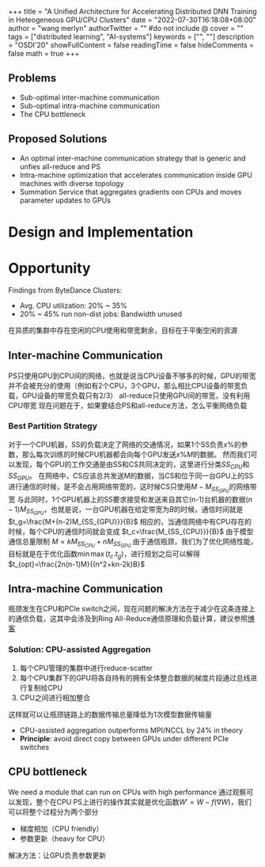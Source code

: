 +++
title = "A Unified Architecture for Accelerating Distributed DNN Training in Heteogeneous GPU/CPU Clusters"
date = "2022-07-30T16:18:08+08:00"
author = "wang merlyn"
authorTwitter = "" #do not include @
cover = ""
tags = ["distributed learning", "AI-systems"]
keywords = ["", ""]
description = "OSDI'20"
showFullContent = false
readingTime = false
hideComments = false
math = true
+++
## Problems
- Sub-optimal inter-machine communication
- Sub-optimal intra-machine communication
- The CPU bottleneck
## Proposed Solutions

- An optimal inter-machine communication strategy that is generic and unfies all-reduce and PS
- Intra-machine optimization that accelerates communication inside GPU machines with diverse topology
- Summation Service that aggregates gradients oon CPUs and moves parameter updates to GPUs
# Design and Implementation
# Opportunity
Findings from ByteDance Clusters:

- Avg. CPU utilization: 20% ~ 35%
- 20% ~ 45% run non-dist jobs: Bandwidth unused

在异质的集群中存在空闲的CPU使用和带宽剩余，目标在于平衡空闲的资源
## Inter-machine Communication
PS只使用GPU到CPU间的网络，也就是说当CPU设备不够多的时候，GPU的带宽并不会被充分的使用（例如有2个CPU，3个GPU，那么相比CPU设备的带宽负载，GPU设备的带宽负载只有2/3）
all-reduce只使用GPU间的带宽，没有利用CPU带宽
现在问题在于，如果要结合PS和all-reduce方法，怎么平衡网络负载
### Best Partition Strategy
对于一个CPU机器，SS的负载决定了网络的交通情况，如果1个SS负责$x\%$的参数，那么每次训练的时候CPU机器都会向每个GPU发送$x\%M$的数据。
然而我们可以发现，每个GPU的工作交通是由SS和CS共同决定的，这里进行分类$SS_{CPU}$和$SS_{GPU}$。
在网络中，CS应该总共发送M的数据，当CS和位于同一台GPU上的SS进行通信的时候，是不会占用网络带宽的，这时候CS只使用$M-M_{SS_{GPU}}$的网络带宽
与此同时，1个GPU机器上的SS要求接受和发送来自其它(n-1)台机器的数据$(n-1)M_{SS_{GPU}}$，也就是说，一台GPU机器在给定带宽为$B$的时候，通信时间就是
$t_g=\frac{M+(n-2)M_{SS_{GPU}}}{B}$
相应的，当通信网络中有CPU存在的时候，每个CPU的通信时间就会变成
$t_c=\frac{M_{SS_{CPU}}}{B}$
由于模型通信总量限制
$M=kM_{SS_{CPU}}+nM_{SS_{GPU}}$
由于通信瓶颈，我们为了优化网络性能，目标就是在于优化函数$\min \max(t_c.t_g)$，进行规划之后可以解得
$t_{opt}=\frac{2n(n-1)M}{(n^2+kn-2k)B}$
## Intra-machine Communication
瓶颈发生在CPU和PCIe switch之间，现在问题的解决方法在于减少在这条连接上的通信负载，这其中会涉及到Ring All-Reduce通信原理和负载计算，建议参照[博客](https://freewsy.ml/posts/nccl-allreduce/)
### Solution: CPU-assisted Aggregation

1. 每个CPU管理的集群中进行reduce-scatter
1. 每个CPU集群下的GPU将各自持有的拥有全体整合数据的梯度片段通过总线进行复制给CPU
1. CPU之间进行相加整合

这样就可以让瓶颈链路上的数据传输总量降低为1次模型数据传输量

- CPU-assisted aggregation outperforms MPI/NCCL by 24% in theory
- **Principle**: avoid direct copy between GPUs under different PCIe switches
## CPU bottleneck
We need a module that can run on CPUs with high performance
通过观察可以发现，整个在CPU PS上进行的操作其实就是优化函数$W'=W-f(\nabla W)$，我们可以将整个过程分为两个部分

- 梯度相加（CPU friendly）
- 参数更新（heavy for CPU）

解决方法：让GPU负责参数更新






